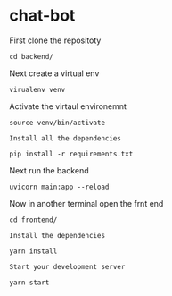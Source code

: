 # chat-bot
First clone the repositoty
```
cd backend/
```
Next create a virtual env 
```
virualenv venv
```
Activate the  virtaul environemnt
```
source venv/bin/activate

Install all the dependencies

pip install -r requirements.txt
```
Next run the backend
```
uvicorn main:app --reload
```
Now in another terminal open the frnt end
```
cd frontend/

Install the dependencies

yarn install

Start your development server

yarn start
```

